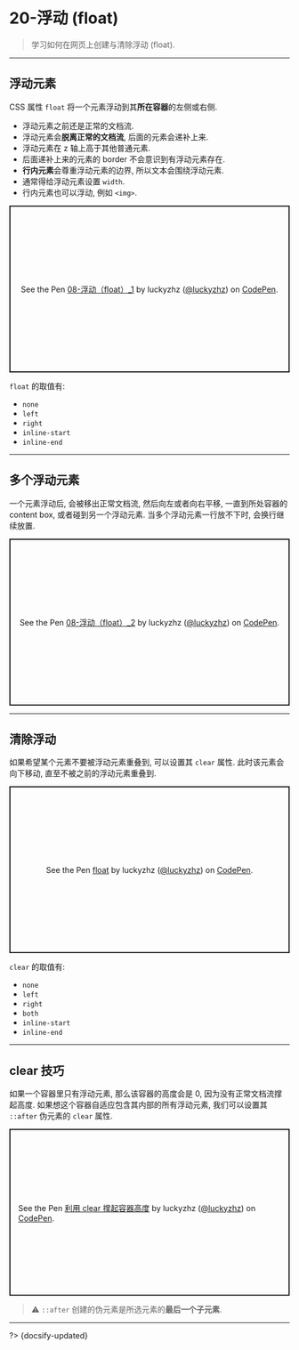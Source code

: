# 20-浮动 (float)

> 学习如何在网页上创建与清除浮动 (float).

---

## 浮动元素

CSS 属性 `float` 将一个元素浮动到其**所在容器**的左侧或右侧.

- 浮动元素之前还是正常的文档流.
- 浮动元素会**脱离正常的文档流**, 后面的元素会递补上来.
- 浮动元素在 z 轴上高于其他普通元素.
- 后面递补上来的元素的 border 不会意识到有浮动元素存在.
- **行内元素**会尊重浮动元素的边界, 所以文本会围绕浮动元素.
- 通常得给浮动元素设置 `width`.
- 行内元素也可以浮动, 例如 `<img>`.

<p class="codepen" data-height="300" data-default-tab="html,result" data-slug-hash="jOGNzyN" data-editable="true" data-user="luckyzhz" style="height: 300px; box-sizing: border-box; display: flex; align-items: center; justify-content: center; border: 2px solid; margin: 1em 0; padding: 1em;">
  <span>See the Pen <a href="https://codepen.io/luckyzhz/pen/jOGNzyN">
  08-浮动（float）_1</a> by luckyzhz (<a href="https://codepen.io/luckyzhz">@luckyzhz</a>)
  on <a href="https://codepen.io">CodePen</a>.</span>
</p>
<script async src="https://cpwebassets.codepen.io/assets/embed/ei.js"></script>

`float` 的取值有:

- `none`
- `left`
- `right`
- `inline-start`
- `inline-end`

---

## 多个浮动元素

一个元素浮动后, 会被移出正常文档流, 然后向左或者向右平移, 一直到所处容器的 content box, 或者碰到另一个浮动元素. 当多个浮动元素一行放不下时, 会换行继续放置.

<p class="codepen" data-height="300" data-default-tab="html,result" data-slug-hash="RwLbMEE" data-editable="true" data-user="luckyzhz" style="height: 300px; box-sizing: border-box; display: flex; align-items: center; justify-content: center; border: 2px solid; margin: 1em 0; padding: 1em;">
  <span>See the Pen <a href="https://codepen.io/luckyzhz/pen/RwLbMEE">
  08-浮动（float）_2</a> by luckyzhz (<a href="https://codepen.io/luckyzhz">@luckyzhz</a>)
  on <a href="https://codepen.io">CodePen</a>.</span>
</p>
<script async src="https://cpwebassets.codepen.io/assets/embed/ei.js"></script>

---

## 清除浮动

如果希望某个元素不要被浮动元素重叠到, 可以设置其 `clear` 属性. 此时该元素会向下移动, 直至不被之前的浮动元素重叠到.

<p class="codepen" data-height="300" data-default-tab="html,result" data-slug-hash="zYbQrEB" data-editable="true" data-user="luckyzhz" style="height: 300px; box-sizing: border-box; display: flex; align-items: center; justify-content: center; border: 2px solid; margin: 1em 0; padding: 1em;">
  <span>See the Pen <a href="https://codepen.io/luckyzhz/pen/zYbQrEB">
  float</a> by luckyzhz (<a href="https://codepen.io/luckyzhz">@luckyzhz</a>)
  on <a href="https://codepen.io">CodePen</a>.</span>
</p>
<script async src="https://cpwebassets.codepen.io/assets/embed/ei.js"></script>

`clear` 的取值有:

- `none`
- `left`
- `right`
- `both`
- `inline-start`
- `inline-end`

---

## clear 技巧

如果一个容器里只有浮动元素, 那么该容器的高度会是 0, 因为没有正常文档流撑起高度. 如果想这个容器自适应包含其内部的所有浮动元素, 我们可以设置其 `::after` 伪元素的 `clear` 属性.

<p class="codepen" data-height="300" data-default-tab="html,result" data-slug-hash="oNGvdpO" data-editable="true" data-user="luckyzhz" style="height: 300px; box-sizing: border-box; display: flex; align-items: center; justify-content: center; border: 2px solid; margin: 1em 0; padding: 1em;">
  <span>See the Pen <a href="https://codepen.io/luckyzhz/pen/oNGvdpO">
  利用 clear 撑起容器高度</a> by luckyzhz (<a href="https://codepen.io/luckyzhz">@luckyzhz</a>)
  on <a href="https://codepen.io">CodePen</a>.</span>
</p>
<script async src="https://cpwebassets.codepen.io/assets/embed/ei.js"></script>

> ⚠️ `::after` 创建的伪元素是所选元素的**最后一个子元素**.



---

?> {docsify-updated}